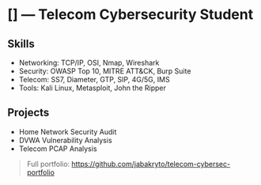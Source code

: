 # [] — Telecom Cybersecurity Student
## Skills
- Networking: TCP/IP, OSI, Nmap, Wireshark
- Security: OWASP Top 10, MITRE ATT&CK, Burp Suite
- Telecom: SS7, Diameter, GTP, SIP, 4G/5G, IMS
- Tools: Kali Linux, Metasploit, John the Ripper
## Projects
- Home Network Security Audit
- DVWA Vulnerability Analysis
- Telecom PCAP Analysis
> Full portfolio: https://github.com/jabakryto/telecom-cybersec-portfolio
